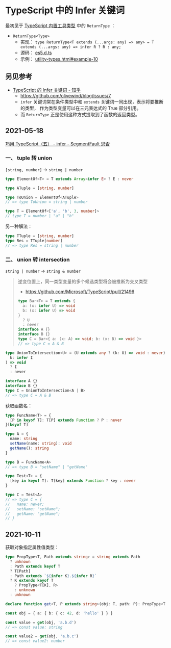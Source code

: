 # TypeScript 中的 Infer 关键词

最初见于
[TypeScript 内置工具类型](https://www.typescriptlang.org/docs/handbook/utility-types.html)
中的 `ReturnType` ：

- `ReturnType<Type>`
  - 实现： `type ReturnType<T extends (...args: any) => any> = T extends (...args: any) => infer R ? R : any;`
  - 源码： [es5.d.ts](https://github.com/microsoft/TypeScript/blob/master/src/lib/es5.d.ts#L1504)
  - 示例： [utility-types.html#example-10](https://www.typescriptlang.org/docs/handbook/utility-types.html#example-10)

## 另见参考

- [TypeScript 的 Infer 关键词 - 知乎](https://zhuanlan.zhihu.com/p/133249506)
  - <https://github.com/olivewind/blog/issues/7>
  - `infer` 关键词常在条件类型中和 `extends` 关键词一同出现，表示将要推断的类型，
    作为类型变量可以在三元表达式的 True 部分引用。
  - 而 `ReturnType` 正是使用这种方式提取到了函数的返回类型。

## 2021-05-18

[巧用 TypeScript（五） - infer - SegmentFault 思否](https://segmentfault.com/a/1190000018514540)

### 一、 tuple 转 union

`[string, number]` -> `string | number`

```ts
type ElementOf<T> = T extends Array<infer E> ? E : never

type ATuple = [string, number]

type ToUnion = ElementOf<ATuple>
// => type ToUnion = string | number

type T = ElementOf<['a', 'b', 3, number]>
// type T = number | "a" | "b"
```

另一种解法：

```ts
type TTuple = [string, number]
type Res = TTuple[number]
// => type Res = string | number
```

### 二、 union 转 intersection

`string | number` -> `string & number`

> 逆变位置上，同一类型变量的多个候选类型将会被推断为交叉类型
>
> - <https://github.com/Microsoft/TypeScript/pull/21496>
>
> ```ts
> type Bar<T> = T extends {
>   a: (x: infer U) => void
>   b: (x: infer U) => void
> }
>   ? U
>   : never
> interface A {}
> interface B {}
> type C = Bar<{ a: (x: A) => void; b: (x: B) => void }>
> // => type C = A & B
> ```

```ts
type UnionToIntersection<U> = (U extends any ? (k: U) => void : never) extends (
  k: infer I
) => void
  ? I
  : never

interface A {}
interface B {}
type C = UnionToIntersection<A | B>
// => type C = A & B
```

获取函数名：

```ts
type FuncName<T> = {
  [P in keyof T]: T[P] extends Function ? P : never
}[keyof T]

type A = {
  name: string
  setName(name: string): void
  getName(): string
}

type B = FuncName<A>
// => type B = "setName" | "getName"

type Test<T> = {
  [key in keyof T]: T[key] extends Function ? key : never
}

type C = Test<A>
// => type C = {
//   name: never;
//   setName: "setName";
//   getName: "getName";
// }
```

## 2021-10-11

获取对象指定属性值类型：

```ts
type PropType<T, Path extends string> = string extends Path
  ? unknown
  : Path extends keyof T
  ? T[Path]
  : Path extends `${infer K}.${infer R}`
  ? K extends keyof T
    ? PropType<T[K], R>
    : unknown
  : unknown

declare function get<T, P extends string>(obj: T, path: P): PropType<T, P>

const obj = { a: { b: { c: 42, d: 'hello' } } }

const value = get(obj, 'a.b.d')
// => const value: string

const value2 = get(obj, 'a.b.c')
// => const value2: number
```

